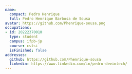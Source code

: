 ```yaml
---
name:
  compact: Pedro Henrique
  full: Pedro Henrique Barbosa de Sousa
avatar: https://github.com/Phenrique-sousa.png
occupations:
- id: 20222370010
  type: student
  campus: ifpb-jp
  course: cstsi
  isFinished: false
addresses:
  github: https://github.com/Phenrique-sousa
  linkedin: https://www.linkedin.com/in/pedro-devintech/
---
```


